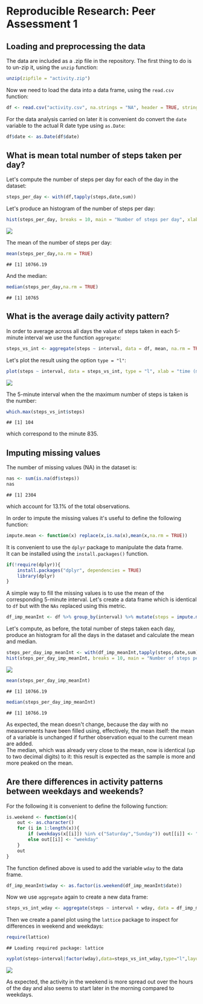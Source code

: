 # Reproducible Research: Peer Assessment 1


## Loading and preprocessing the data
The data are included as a .zip file in the repository. The first thing to do is to un-zip it, using the ```unzip``` function:

```r
unzip(zipfile = "activity.zip")
```

Now we need to load the data into a data frame, using the ```read.csv``` function: 

```r
df <- read.csv("activity.csv", na.strings = "NA", header = TRUE, stringsAsFactors = TRUE)
```

For the data analysis carried on later it is convenient do convert the ```date``` variable to the actual R date type using ```as.Date```:

```r
df$date <- as.Date(df$date)
```


## What is mean total number of steps taken per day?
Let's compute the number of steps per day for each of the day in the dataset:

```r
steps_per_day <- with(df,tapply(steps,date,sum))
```

Let's produce an histogram of the number of steps per day:

```r
hist(steps_per_day, breaks = 10, main = "Number of steps per day", xlab = "steps/day")
```

![](PA1_template_files/figure-html/unnamed-chunk-5-1.png)<!-- -->

The mean of the number of steps per day:

```r
mean(steps_per_day,na.rm = TRUE)
```

```
## [1] 10766.19
```

And the median:

```r
median(steps_per_day,na.rm = TRUE)
```

```
## [1] 10765
```

## What is the average daily activity pattern?
In order to average across all days the value of steps taken in each 5-minute interval we use the function ```aggregate```:

```r
steps_vs_int <- aggregate(steps ~ interval, data = df, mean, na.rm = TRUE)
```

Let's plot the result using the option ```type = "l"```:

```r
plot(steps ~ interval, data = steps_vs_int, type = "l", xlab = "time (min)", ylab = "average steps")
```

![](PA1_template_files/figure-html/unnamed-chunk-9-1.png)<!-- -->

The 5-minute interval when the the maximum number of steps is taken is the number:

```r
which.max(steps_vs_int$steps)
```

```
## [1] 104
```
which correspond to the minute 835.

## Imputing missing values
The number of missing values (NA) in the dataset is:

```r
nas <- sum(is.na(df$steps))
nas
```

```
## [1] 2304
```
which account for 13.1% of the total observations.

In order to impute the missing values it's useful to define the following function:

```r
impute.mean <- function(x) replace(x,is.na(x),mean(x,na.rm = TRUE))
```

It is convenient to use the ```dplyr``` package to manipulate the data frame.  
It can be installed using the ```install.packages()``` function.

```r
if(!require(dplyr)){
    install.packages("dplyr", dependencies = TRUE)
    library(dplyr)
}
```

A simple way to fill the missing values is to use the mean of the corresponding 5-minute interval. Let's create a data frame which is identical to ```df``` but with the ```NAs``` replaced using this metric.

```r
df_imp_meanInt <- df %>% group_by(interval) %>% mutate(steps = impute.mean(steps))
```

Let's compute, as before, the total number of steps taken each day, produce an histogram for all the days in the dataset and calculate the mean and median.

```r
steps_per_day_imp_meanInt <- with(df_imp_meanInt,tapply(steps,date,sum))
hist(steps_per_day_imp_meanInt, breaks = 10, main = "Number of steps per day (NAs impupted)", xlab = "steps/day")
```

![](PA1_template_files/figure-html/unnamed-chunk-15-1.png)<!-- -->

```r
mean(steps_per_day_imp_meanInt)
```

```
## [1] 10766.19
```

```r
median(steps_per_day_imp_meanInt)
```

```
## [1] 10766.19
```

As expected, the mean doesn't change, because the day with no measurements have been filled using, effectively, the mean itself: the mean of a variable is unchanged if further observation equal to the current mean are added.  
The median, which was already very close to the mean, now is identical (up to two decimal digits) to it: this result is expected as the sample is more and more peaked on the mean. 


## Are there differences in activity patterns between weekdays and weekends?
For the following it is convenient to define the following function:

```r
is.weekend <- function(x){
    out <- as.character()
    for (i in 1:length(x)){
        if (weekdays(x[[i]]) %in% c("Saturday","Sunday")) out[[i]] <- "weekend"
        else out[[i]] <- "weekday"
    }
    out
}
```

The function defined above is used to add the variable ```wday``` to the data frame.

```r
df_imp_meanInt$wday <- as.factor(is.weekend(df_imp_meanInt$date))
```

Now we use ```aggregate``` again to create a new data frame:

```r
steps_vs_int_wday <- aggregate(steps ~ interval + wday, data = df_imp_meanInt, FUN = mean)
```

Then we create a panel plot using the ```lattice``` package to inspect for differences in weekend and weekdays:

```r
require(lattice)
```

```
## Loading required package: lattice
```

```r
xyplot(steps~interval|factor(wday),data=steps_vs_int_wday,type="l",layout = c(1,2))
```

![](PA1_template_files/figure-html/unnamed-chunk-19-1.png)<!-- -->

As expected, the activity in the weekend is more spread out over the hours of the day and also seems to start later in the morning compared to weekdays.
